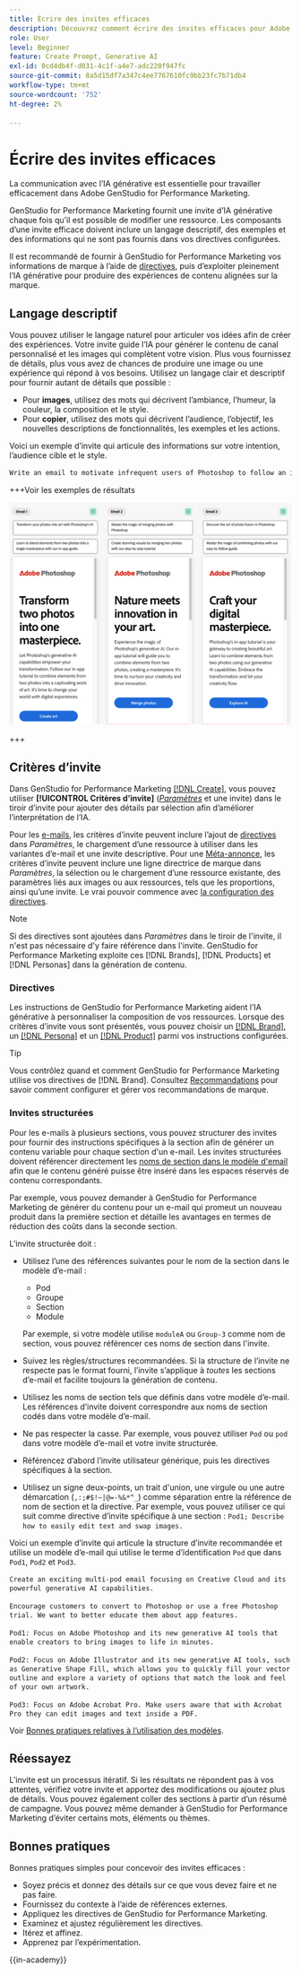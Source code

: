 ```yaml
---
title: Écrire des invites efficaces
description: Découvrez comment écrire des invites efficaces pour Adobe GenStudio for Performance Marketing.
role: User
level: Beginner
feature: Create Prompt, Generative AI
exl-id: 0cd4db4f-d031-4c1f-a4e7-adc220f947fc
source-git-commit: 8a5d15df7a347c4ee7767610fc9bb23fc7b71db4
workflow-type: tm+mt
source-wordcount: '752'
ht-degree: 2%

---
```


# Écrire des invites efficaces

La communication avec l’IA générative est essentielle pour travailler efficacement dans Adobe GenStudio for Performance Marketing.

GenStudio for Performance Marketing fournit une invite d’IA générative chaque fois qu’il est possible de modifier une ressource. Les composants d’une invite efficace doivent inclure un langage descriptif, des exemples et des informations qui ne sont pas fournis dans vos directives configurées.

Il est recommandé de fournir à GenStudio for Performance Marketing vos informations de marque à l’aide de [directives](/help/user-guide/guidelines/overview.md), puis d’exploiter pleinement l’IA générative pour produire des expériences de contenu alignées sur la marque.

## Langage descriptif

Vous pouvez utiliser le langage naturel pour articuler vos idées afin de créer des expériences. Votre invite guide l’IA pour générer le contenu de canal personnalisé et les images qui complètent votre vision. Plus vous fournissez de détails, plus vous avez de chances de produire une image ou une expérience qui répond à vos besoins. Utilisez un langage clair et descriptif pour fournir autant de détails que possible :

- Pour **images**, utilisez des mots qui décrivent l’ambiance, l’humeur, la couleur, la composition et le style.
- Pour **copier**, utilisez des mots qui décrivent l’audience, l’objectif, les nouvelles descriptions de fonctionnalités, les exemples et les actions.

Voici un exemple d’invite qui articule des informations sur votre intention, l’audience cible et le style.

```bash
Write an email to motivate infrequent users of Photoshop to follow an in-app tutorial that teaches them to combine elements of two photos into a beautiful work of art. Highlight the generative AI capabilities of Photoshop and use references to natural imagery.
```

+++Voir les exemples de résultats

![trois emails générés](/help/assets/sample-email.png)

+++

## Critères d’invite

Dans GenStudio for Performance Marketing [[!DNL Create]](/help/user-guide/create/overview.md), vous pouvez utiliser **[!UICONTROL Critères d’invite]** ([_Paramètres_](/help/user-guide/create/overview.md#parameters) et une invite) dans le tiroir d’invite pour ajouter des détails par sélection afin d’améliorer l’interprétation de l’IA.

Pour les [e-mails](/help/user-guide/create/email-experiences.md), les critères d’invite peuvent inclure l’ajout de [directives](/help/user-guide/guidelines/overview.md) dans _Paramètres_, le chargement d’une ressource à utiliser dans les variantes d’e-mail et une invite descriptive. Pour une [Méta-annonce](/help/user-guide/create/create-meta-ad.md), les critères d’invite peuvent inclure une ligne directrice de marque dans _Paramètres_, la sélection ou le chargement d’une ressource existante, des paramètres liés aux images ou aux ressources, tels que les proportions, ainsi qu’une invite. Le vrai pouvoir commence avec [la configuration des directives](/help/user-guide/guidelines/add-guidelines.md).

>[!NOTE]
>
>Si des directives sont ajoutées dans _Paramètres_ dans le tiroir de l&#39;invite, il n&#39;est pas nécessaire d&#39;y faire référence dans l&#39;invite. GenStudio for Performance Marketing exploite ces [!DNL Brands], [!DNL Products] et [!DNL Personas] dans la génération de contenu.

### Directives

Les instructions de GenStudio for Performance Marketing aident l’IA générative à personnaliser la composition de vos ressources. Lorsque des critères d’invite vous sont présentés, vous pouvez choisir un [[!DNL Brand]](/help/user-guide/guidelines/brands.md), un [[!DNL Persona]](/help/user-guide/guidelines/personas.md) et un [[!DNL Product]](/help/user-guide/guidelines/products.md) parmi vos instructions configurées.

>[!TIP]
>
>Vous contrôlez quand et comment GenStudio for Performance Marketing utilise vos directives de [!DNL Brand]. Consultez [Recommandations](/help/user-guide/guidelines/overview.md) pour savoir comment configurer et gérer vos recommandations de marque.

### Invites structurées

Pour les e-mails à plusieurs sections, vous pouvez structurer des invites pour fournir des instructions spécifiques à la section afin de générer un contenu variable pour chaque section d&#39;un e-mail. Les invites structurées doivent référencer directement les [noms de section dans le modèle d&#39;email](/help/user-guide/content/customize-template.md#sections-or-groups) afin que le contenu généré puisse être inséré dans les espaces réservés de contenu correspondants.

Par exemple, vous pouvez demander à GenStudio for Performance Marketing de générer du contenu pour un e-mail qui promeut un nouveau produit dans la première section et détaille les avantages en termes de réduction des coûts dans la seconde section.

L’invite structurée doit :

- Utilisez l’une des références suivantes pour le nom de la section dans le modèle d’e-mail :
   - Pod
   - Groupe
   - Section
   - Module

  Par exemple, si votre modèle utilise `moduleA` ou `Group-3` comme nom de section, vous pouvez référencer ces noms de section dans l&#39;invite.

- Suivez les règles/structures recommandées. Si la structure de l’invite ne respecte pas le format fourni, l’invite s’applique à *toutes* les sections d’e-mail et facilite toujours la génération de contenu.
- Utilisez les noms de section tels que définis dans votre modèle d’e-mail. Les références d’invite doivent correspondre aux noms de section codés dans votre modèle d’e-mail.
- Ne pas respecter la casse. Par exemple, vous pouvez utiliser `Pod` ou `pod` dans votre modèle d’e-mail et votre invite structurée.
- Référencez d’abord l’invite utilisateur générique, puis les directives spécifiques à la section.
- Utilisez un signe deux-points, un trait d&#39;union, une virgule ou une autre démarcation (`,:;#$!~|@=-%&*^_`) comme séparation entre la référence de nom de section et la directive. Par exemple, vous pouvez utiliser ce qui suit comme directive d’invite spécifique à une section : `Pod1; Describe how to easily edit text and swap images.`

Voici un exemple d’invite qui articule la structure d’invite recommandée et utilise un modèle d’e-mail qui utilise le terme d’identification `Pod` que dans `Pod1`, `Pod2` et `Pod3`.

```properties
Create an exciting multi-pod email focusing on Creative Cloud and its powerful generative AI capabilities.

Encourage customers to convert to Photoshop or use a free Photoshop trial. We want to better educate them about app features.

Pod1: Focus on Adobe Photoshop and its new generative AI tools that enable creators to bring images to life in minutes.

Pod2: Focus on Adobe Illustrator and its new generative AI tools, such as Generative Shape Fill, which allows you to quickly fill your vector outline and explore a variety of options that match the look and feel of your own artwork.

Pod3: Focus on Adobe Acrobat Pro. Make users aware that with Acrobat Pro they can edit images and text inside a PDF.
```

Voir [Bonnes pratiques relatives à l’utilisation des modèles](/help/user-guide/content/best-practices-for-templates.md).

## Réessayez

L’invite est un processus itératif. Si les résultats ne répondent pas à vos attentes, vérifiez votre invite et apportez des modifications ou ajoutez plus de détails. Vous pouvez également coller des sections à partir d’un résumé de campagne. Vous pouvez même demander à GenStudio for Performance Marketing d’éviter certains mots, éléments ou thèmes.

## Bonnes pratiques

Bonnes pratiques simples pour concevoir des invites efficaces :

- Soyez précis et donnez des détails sur ce que vous devez faire et ne pas faire.
- Fournissez du contexte à l’aide de références externes.
- Appliquez les directives de GenStudio for Performance Marketing.
- Examinez et ajustez régulièrement les directives.
- Itérez et affinez.
- Apprenez par l’expérimentation.

{{in-academy}}
